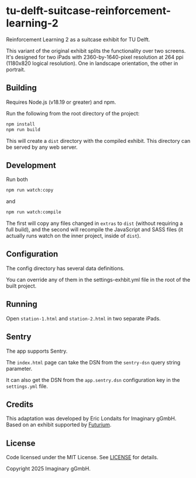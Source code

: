 # tu-delft-suitcase-reinforcement-learning-2
Reinforcement Learning 2 as a suitcase exhibit for TU Delft.

This variant of the original exhibit splits the functionality over two screens. It's designed
for two iPads with 2360-by-1640-pixel resolution at 264 ppi (1180x820 logical resolution). 
One in landscape orientation, the other in portrait.

## Building

Requires Node.js (v18.19 or greater) and npm.

Run the following from the root directory of the project:

```bash
npm install
npm run build
```

This will create a `dist` directory with the compiled exhibit. This directory can be served by any web server.

## Development

Run both

```bash
npm run watch:copy
```

and

```bash
npm run watch:compile
```

The first will copy any files changed in `extras` to `dist` (without requiring a full build), and
the second will recompile the JavaScript and SASS files (it actually runs watch on the inner
project, inside of `dist`).

## Configuration

The config directory has several data definitions.

You can override any of them in the settings-exhbit.yml file in the root of the built project.

## Running

Open `station-1.html` and `station-2.html` in two separate iPads.

## Sentry

The app supports Sentry.

The `index.html` page can take the DSN from the `sentry-dsn` query string parameter.

It can also get the DSN from the `app.sentry.dsn` configuration key in the  `settings.yml` file.

## Credits

This adaptation was developed by Eric Londaits for Imaginary gGmbH.
Based on an exhibit supported by [Futurium](http://futurium.de/).

## License

Code licensed under the MIT License. See [LICENSE](LICENSE) for details.

Copyright 2025 Imaginary gGmbH.
